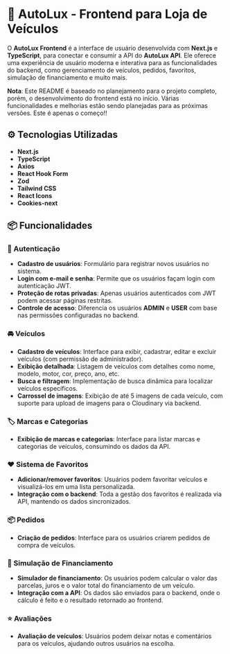 # 🚗 AutoLux - Frontend para Loja de Veículos

O **AutoLux Frontend** é a interface de usuário desenvolvida com **Next.js** e **TypeScript**, para conectar e consumir a API do **AutoLux API**. Ele oferece uma experiência de usuário moderna e interativa para as funcionalidades do backend, como gerenciamento de veículos, pedidos, favoritos, simulação de financiamento e muito mais.

**Nota**: Este README é baseado no planejamento para o projeto completo, porém, o desenvolvimento do frontend está no início. Várias funcionalidades e melhorias estão sendo planejadas para as próximas versões. Este é apenas o começo!!

## ⚙️ Tecnologias Utilizadas

- **Next.js**
- **TypeScript**
- **Axios**
- **React Hook Form**
- **Zod**
- **Tailwind CSS**
- **React Icons**
- **Cookies-next**

## 📦 Funcionalidades

### 🔐 Autenticação
- **Cadastro de usuários**: Formulário para registrar novos usuários no sistema.
- **Login com e-mail e senha**: Permite que os usuários façam login com autenticação JWT.
- **Proteção de rotas privadas**: Apenas usuários autenticados com JWT podem acessar páginas restritas.
- **Controle de acesso**: Diferencia os usuários **ADMIN** e **USER** com base nas permissões configuradas no backend.

### 🚘 Veículos
- **Cadastro de veículos**: Interface para exibir, cadastrar, editar e excluir veículos (com permissão de administrador).
- **Exibição detalhada**: Listagem de veículos com detalhes como nome, modelo, motor, cor, preço, ano, etc.
- **Busca e filtragem**: Implementação de busca dinâmica para localizar veículos específicos.
- **Carrossel de imagens**: Exibição de até 5 imagens de cada veículo, com suporte para upload de imagens para o Cloudinary via backend.

### 🏷️ Marcas e Categorias
- **Exibição de marcas e categorias**: Interface para listar marcas e categorias de veículos, consumindo os dados da API.

### ❤️ Sistema de Favoritos
- **Adicionar/remover favoritos**: Usuários podem favoritar veículos e visualizá-los em uma lista personalizada.
- **Integração com o backend**: Toda a gestão dos favoritos é realizada via API, mantendo os dados sincronizados.

### 📦 Pedidos
- **Criação de pedidos**: Interface para os usuários criarem pedidos de compra de veículos.

### 💸 Simulação de Financiamento
- **Simulador de financiamento**: Os usuários podem calcular o valor das parcelas, juros e o valor total do financiamento de um veículo.
- **Integração com a API**: Os dados são enviados para o backend, onde o cálculo é feito e o resultado retornado ao frontend.

### ⭐ Avaliações
- **Avaliação de veículos**: Usuários podem deixar notas e comentários para os veículos, ajudando outros usuários na escolha.


